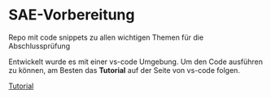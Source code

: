 # SAE-Vorbereitung

Repo mit code snippets zu allen wichtigen Themen für die Abschlussprüfung

Entwickelt wurde es mit einer vs-code Umgebung.
Um den Code ausführen zu können, am Besten das **Tutorial** auf der Seite von vs-code folgen.

[Tutorial](https://code.visualstudio.com/docs/languages/cpp)
